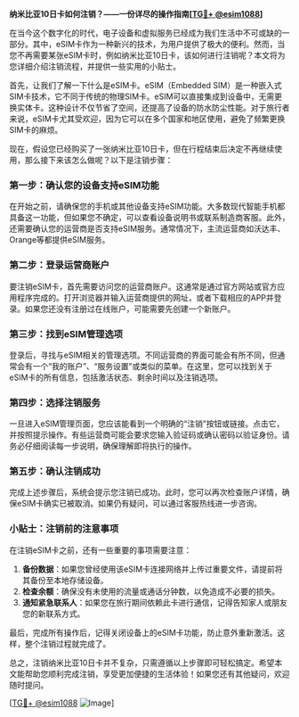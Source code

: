 **纳米比亚10日卡如何注销？——一份详尽的操作指南[[TG💪+ @esim1088](https://t.me/s/esim1088)]**

在当今这个数字化的时代，电子设备和虚拟服务已经成为我们生活中不可或缺的一部分。其中，eSIM卡作为一种新兴的技术，为用户提供了极大的便利。然而，当您不再需要某张eSIM卡时，例如纳米比亚10日卡，该如何进行注销呢？本文将为您详细介绍注销流程，并提供一些实用的小贴士。

首先，让我们了解一下什么是eSIM卡。eSIM（Embedded SIM）是一种嵌入式SIM卡技术，它不同于传统的物理SIM卡。eSIM可以直接集成到设备中，无需更换实体卡。这种设计不仅节省了空间，还提高了设备的防水防尘性能。对于旅行者来说，eSIM卡尤其受欢迎，因为它可以在多个国家和地区使用，避免了频繁更换SIM卡的麻烦。

现在，假设您已经购买了一张纳米比亚10日卡，但在行程结束后决定不再继续使用，那么接下来该怎么做呢？以下是注销步骤：

### 第一步：确认您的设备支持eSIM功能

在开始之前，请确保您的手机或其他设备支持eSIM功能。大多数现代智能手机都具备这一功能，但如果您不确定，可以查看设备说明书或联系制造商客服。此外，还需要确认您的运营商是否支持eSIM服务。通常情况下，主流运营商如沃达丰、Orange等都提供eSIM服务。

### 第二步：登录运营商账户

要注销eSIM卡，首先需要访问您的运营商账户。这通常是通过官方网站或官方应用程序完成的。打开浏览器并输入运营商提供的网址，或者下载相应的APP并登录。如果您还没有注册过在线账户，可能需要先创建一个新账户。

### 第三步：找到eSIM管理选项

登录后，寻找与eSIM相关的管理选项。不同运营商的界面可能会有所不同，但通常会有一个“我的账户”、“服务设置”或类似的菜单。在这里，您可以找到关于eSIM卡的所有信息，包括激活状态、剩余时间以及注销选项。

### 第四步：选择注销服务

一旦进入eSIM管理页面，您应该能看到一个明确的“注销”按钮或链接。点击它，并按照提示操作。有些运营商可能会要求您输入验证码或确认密码以验证身份。请务必仔细阅读每一步说明，确保理解即将执行的操作。

### 第五步：确认注销成功

完成上述步骤后，系统会提示您注销已成功。此时，您可以再次检查账户详情，确保eSIM卡确实已被取消。如果仍有疑问，可以通过客服热线进一步咨询。

### 小贴士：注销前的注意事项

在注销eSIM卡之前，还有一些重要的事项需要注意：

1. **备份数据**：如果您曾经使用该eSIM卡连接网络并上传过重要文件，请提前将其备份至本地存储设备。
2. **检查余额**：确保没有未使用的流量或通话分钟数，以免造成不必要的损失。
3. **通知紧急联系人**：如果您在旅行期间依赖此卡进行通信，记得告知家人或朋友您的新联系方式。

最后，完成所有操作后，记得关闭设备上的eSIM卡功能，防止意外重新激活。这样，整个注销过程就完成了。

总之，注销纳米比亚10日卡并不复杂，只需遵循以上步骤即可轻松搞定。希望本文能帮助您顺利完成注销，享受更加便捷的生活体验！如果您还有其他疑问，欢迎随时提问。

[[TG💪+ @esim1088](https://t.me/s/esim1088) ![Image](https://i.postimg.cc/4NQfJmqS/Snipaste-2025-05-13-00-14-12.png)]